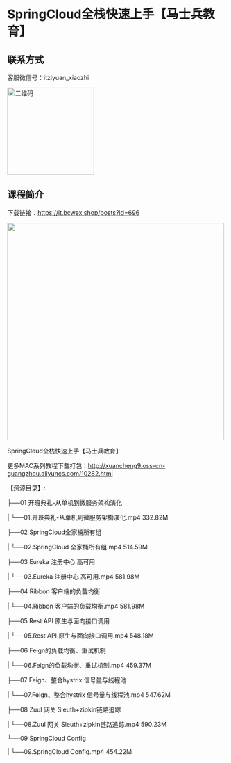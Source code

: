 # SpringCloud全栈快速上手【马士兵教育】

## 联系方式

客服微信号：itziyuan_xiaozhi

<img src="https://ziyuanyun.oss-cn-guangzhou.aliyuncs.com/common/20240614073449/666b82192834a.jpg" width="200" height="200" alt="二维码">

## 课程简介

下载链接：https://it.bcwex.shop/posts?id=696

<img src="https://ziyuanyun.oss-cn-guangzhou.aliyuncs.com/yun/20240515152220/664462ac7b79d.jpg" width="500" alt="">

  SpringCloud全栈快速上手【马士兵教育】



 更多MAC系列教程下载打包：http://xuancheng9.oss-cn-guangzhou.aliyuncs.com/10282.html

 【资源目录】:

 ├──01 开班典礼-从单机到微服务架构演化

 | └──01.开班典礼-从单机到微服务架构演化.mp4 332.82M

 ├──02 SpringCloud全家桶所有组

 | └──02.SpringCloud 全家桶所有组.mp4 514.59M

 ├──03 Eureka 注册中心 高可用

 | └──03.Eureka 注册中心 高可用.mp4 581.98M

 ├──04 Ribbon 客户端的负载均衡

 | └──04.Ribbon 客户端的负载均衡.mp4 581.98M

 ├──05 Rest API 原生与面向接口调用

 | └──05.Rest API 原生与面向接口调用.mp4 548.18M

 ├──06 Feign的负载均衡、重试机制

 | └──06.Feign的负载均衡、重试机制.mp4 459.37M

 ├──07 Feign、整合hystrix 信号量与线程池

 | └──07.Feign、整合hystrix 信号量与线程池.mp4 547.62M

 ├──08 Zuul 网关 Sleuth+zipkin链路追踪

 | └──08.Zuul 网关 Sleuth+zipkin链路追踪.mp4 590.23M

 └──09 SpringCloud Config

 | └──09.SpringCloud Config.mp4 454.22M

 &nbsp;

  